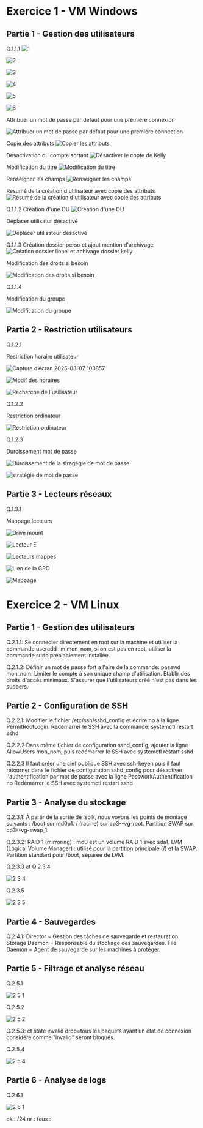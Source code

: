 # Exercice 1 - VM Windows

## Partie 1 - Gestion des utilisateurs

Q.1.1.1
![1](https://github.com/user-attachments/assets/83c70b6f-acbd-43fc-ba82-0e1fe6948a18)

![2](https://github.com/user-attachments/assets/1bf0cae7-f4c4-4418-b437-3654fcd4175a) 

![3](https://github.com/user-attachments/assets/9f59c498-99f8-4df6-b6c7-935944a60e49)

![4](https://github.com/user-attachments/assets/67e92aa2-a042-4835-8ef1-7075156f2f01)

![5](https://github.com/user-attachments/assets/52128e05-d78a-4c11-b31b-13812ba5309c)

![6](https://github.com/user-attachments/assets/240366c0-3d0d-49cb-ac4e-a3fca162a203)


Attribuer un mot de passe par défaut pour une première connexion

![Attribuer un mot de passe par défaut pour une première connection](https://github.com/user-attachments/assets/9e2438d6-32ae-418f-b0b2-fe4c93da851b)




Copie des attributs
![Copier les attributs ](https://github.com/user-attachments/assets/2ff4ae8b-251d-44a6-9da6-55c4b8a77ed5)


Désactivation du compte sortant 
![Désactiver le copte de Kelly](https://github.com/user-attachments/assets/2dc754c1-06d8-47c3-b72a-e5e0e9ab60c1)


Modification du titre
![Modification du titre](https://github.com/user-attachments/assets/267e1ae4-ad4e-4e3c-bf2a-137e951552c8)


Renseigner les champs
![Renseigner les champs](https://github.com/user-attachments/assets/865ed69c-f02a-4dd9-b075-86ae26ee2436)


Résumé de la création d'utilisateur avec copie des attributs
![Résumé de la création d'utilisateur avec copie des attributs](https://github.com/user-attachments/assets/d8210997-625d-4c10-8008-38fd0206ed89)





Q.1.1.2 
Création d'une OU
![Création d'une OU](https://github.com/user-attachments/assets/eeba8aa9-bb23-46b9-bab4-18f77e5598b8)

Déplacer utilisatur désactivé


![Déplacer utilisateur désactivé](https://github.com/user-attachments/assets/6c32cb11-bf9f-4aa0-9b7d-f5439b2a5805)


Q.1.1.3 
Création dossier perso et ajout mention d'archivage
![Création dossier lionel et achivage dossier kelly](https://github.com/user-attachments/assets/0e173f8c-2172-4610-9afc-7eee1d6ae6c2)

Modification des droits si besoin

![Modification des droits si besoin](https://github.com/user-attachments/assets/bc50983d-9ee7-4c33-bf98-ca24c1154151)



Q.1.1.4 

Modification du groupe 

![Modification du groupe](https://github.com/user-attachments/assets/5dd73ddf-aa42-44d7-bdec-7498018006d6)


## Partie 2 - Restriction utilisateurs

Q.1.2.1 

Restriction horaire utilisateur

![Capture d’écran 2025-03-07 103857](https://github.com/user-attachments/assets/598e9daa-98a5-4738-9f43-2ae69598ac1d)

![Modif des horaires](https://github.com/user-attachments/assets/7f04d84a-6e0b-4479-b1ec-5825c1bbe7e7)

![Recherche de l'usilisateur](https://github.com/user-attachments/assets/adbc3398-b039-448f-bd1b-1cc02d069be3)



Q.1.2.2 

Restriction ordinateur

![Restriction ordinateur](https://github.com/user-attachments/assets/e2ff69e7-11f7-442a-9c84-58e5fdb400da)


Q.1.2.3 

Durcissement mot de passe

![Durcissement de la stragégie de mot de passe](https://github.com/user-attachments/assets/3fdc8a4c-3e18-4e1f-8609-d2a6325affdd)

![stratégie de mot de passe](https://github.com/user-attachments/assets/db637248-ee30-473c-83c4-f30985c94051)


## Partie 3 - Lecteurs réseaux


Q.1.3.1 

Mappage lecteurs

![Drive mount](https://github.com/user-attachments/assets/618ebef7-cdd2-491f-bcbd-1fe72a659f50)

![Lecteur E](https://github.com/user-attachments/assets/307f9e19-bcd5-4882-93c1-3eed98ae605e)

![Lecteurs mappés](https://github.com/user-attachments/assets/ea6e6b19-fb1f-4857-9a8c-c08b42ab25c4)

![Lien de la GPO](https://github.com/user-attachments/assets/784987fa-2ed1-4575-98fc-cbda95610240)

![Mappage](https://github.com/user-attachments/assets/9f5d728b-0b5e-4082-b204-d024c87632bd)

# Exercice 2 - VM Linux

## Partie 1 - Gestion des utilisateurs

Q.2.1.1: Se connecter directement en root sur la machine et utiliser la commande useradd -m mon_nom, si on est pas en root, utiliser la commande sudo préalablement installée.

Q.2.1.2: Définir un mot de passe fort a l'aire de la commande: passwd mon_nom.
Limiter le compte à son unique champ d'utilisation.
Etablir des droits d'accès minimaux. S'assurer que l'utilisateurs créé n'est pas dans les sudoers.

## Partie 2 - Configuration de SSH

Q.2.2.1: Modifier le fichier /etc/ssh/sshd_config et écrire no à la ligne PermitRootLogin.
Redémarrer le SSH avec la commande: systemctl restart sshd

Q.2.2.2 Dans même fichier de configuration sshd_config, ajouter la ligne AllowUsers mon_nom, puis redémarrer le SSH avec systemctl restart sshd

Q.2.2.3 Il faut créer une clef publique SSH avec ssh-keyen puis il faut retourner dans le fichier de configuration sshd_config pour désactiver l'authentification par mot de passe avec la ligne PassworkAuthentification no
Redémarrer le SSH avec systemctl restart sshd

## Partie 3 - Analyse du stockage

Q.2.3.1: À partir de la sortie de lsblk, nous voyons les points de montage suivants :
/boot sur md0p1.
 / (racine) sur cp3--vg-root.
Partition SWAP sur cp3--vg-swap_1. 

Q.2.3.2:  RAID 1 (mirroring) : md0 est un volume RAID 1 avec sda1.
LVM (Logical Volume Manager) : utilisé pour la partition principale (/) et la SWAP.
Partition standard pour /boot, séparée de LVM.

Q.2.3.3 et Q.2.3.4

![2 3 4](https://github.com/user-attachments/assets/db3426b4-4b19-4065-9c54-1f26719ed53d)


Q.2.3.5 

![2 3 5](https://github.com/user-attachments/assets/84b98722-354b-417f-ac70-1d87248bf24b)

## Partie 4 - Sauvegardes

Q.2.4.1: Director = Gestion des tâches de sauvegarde et restauration.
Storage Daemon = Responsable du stockage des sauvegardes.
File Daemon = Agent de sauvegarde sur les machines à protéger. 

## Partie 5 - Filtrage et analyse réseau

Q.2.5.1 

![2 5 1](https://github.com/user-attachments/assets/a638aa0f-a8ab-4a46-ad61-784a19a981e0)

Q.2.5.2

![2 5 2](https://github.com/user-attachments/assets/e16eac00-15a8-4a55-bf38-4b5abff6cd88)

Q.2.5.3: ct state invalid drop=tous les paquets ayant un état de connexion considéré comme "invalid" seront bloqués.

Q.2.5.4 

![2 5 4](https://github.com/user-attachments/assets/623152c9-c702-4659-8eb1-9be86c80f0bf)

## Partie 6 - Analyse de logs

Q.2.6.1 

![2 6 1](https://github.com/user-attachments/assets/51fb9115-fc97-4d4b-8fd5-d46ea55dcb32)





ok : /24
nr : 
faux : 

